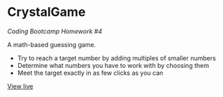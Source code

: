 # CrystalGame
*Coding Bootcamp Homework #4*

A math-based guessing game.
- Try to reach a target number by adding multiples of smaller numbers
- Determine what numbers you have to work with by choosing them
- Meet the target exactly in as few clicks as you can

[View live](https://bigreader.github.io/bootcamp-crystalgame/)
